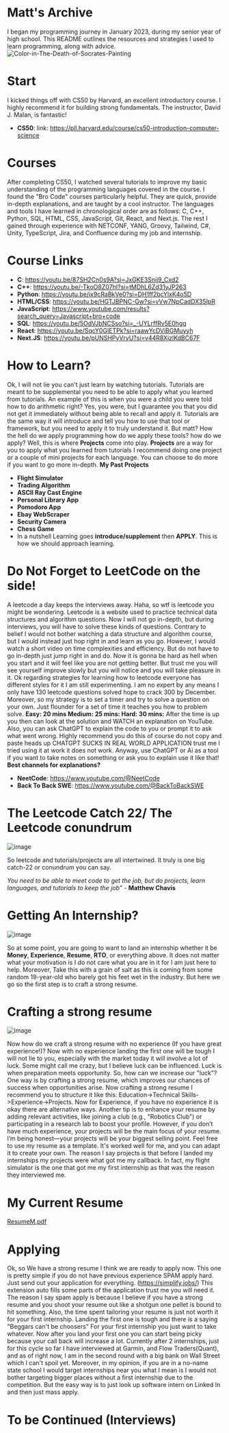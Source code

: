 # Matt's Archive
I began my programming journey in January 2023, during my senior year of high school. This README outlines the resources and strategies I used to learn programming, along with advice.
![Color-in-The-Death-of-Socrates-Painting](https://github.com/user-attachments/assets/9bb58218-0048-4b0d-99a1-bb9737f5d2fa)

# Start
I kicked things off with CS50 by Harvard, an excellent introductory course. I highly recommend it for building strong fundamentals. The instructor, David J. Malan, is fantastic!
- **CS50**: link: https://pll.harvard.edu/course/cs50-introduction-computer-science

# Courses
After completing CS50, I watched several tutorials to improve my basic understanding of the programming languages covered in the course.
I found the "Bro Code" courses particularly helpful. They are quick, provide in-depth explanations, and are taught by a cool instructor. 
The languages and tools I have learned in chronological order are as follows:
C, C++, Python, SQL, HTML, CSS, JavaScript, Git, React, and Next.js. 
The rest I gained through experience with NETCONF, YANG, Groovy, Tailwind, C#, Unity, TypeScript, Jira, and Confluence during my job and internship. 
# Course Links
- **C**: https://youtu.be/87SH2Cn0s9A?si=JxGKE3Snij9_Cxd2
- **C++**: https://youtu.be/-TkoO8Z07hI?si=tMDhL6Zd31yJP263
- **Python**: https://youtu.be/ix9cRaBkVe0?si=DH1ff2bcYlxK4o5D
- **HTML/CSS**: https://youtu.be/HGTJBPNC-Gw?si=vVw7NpCadDX35IpR
- **JavaScript**: https://www.youtube.com/results?search_query=Javascript+bro+code
- **SQL**: https://youtu.be/5OdVJbNCSso?si=_-UYLrffRv5E0hgq
- **React**: https://youtu.be/SqcY0GlETPk?si=raawYcDViBGMuyyh
- **Next.JS**: https://youtu.be/pUNSHPyVryU?si=v44R8XjzlKdBC67F

# How to Learn?
  Ok, I will not lie you can't just learn by watching tutorials. Tutorials are meant to be supplemental you need to be able to apply what you learned from tutorials. An example of this is when you were a child you were told how to do arithmetic right? Yes, you were, but I guarantee you that you did not get it immediately without being able to recall and apply it. Tutorials are the same way it will introduce and tell you how to use that tool or framework, but you need to apply it to truly understand it. But matt? How the hell do we apply programming how do we apply these tools? how do we apply? Well, this is where **Projects** come into play. **Projects** are a way for you to apply what you learned from tutorials I recommend doing one project or a couple of mini projects for each language. You can choose to do more if you want to go more in-depth.
  **My Past Projects**
  - **Flight Simulator**
  - **Trading Algorithm**
  - **ASCII Ray Cast Engine**
  - **Personal Library App**
  - **Pomodoro App**
  - **Ebay WebScraper**
  - **Security Camera**
  - **Chess Game**
- In a nutshell
  Learning goes **introduce/supplement** then **APPLY**. This is how we should approach learning. 
  
# Do Not Forget to LeetCode on the side!
  A leetcode a day keeps the interviews away. Haha, so wtf is leetcode you might be wondering. Leetcode is a website used to practice technical data structures and algorithm questions. Now I will not go in-depth, but during interviews, you will have to solve these kinds of questions. Contrary to belief I would not bother watching a data structure and algorithm course, but I would instead just hop right in and learn as you go. However, I would watch a short video on time complexities and efficiency. But do not have to go in-depth just jump right in and do. Now it is gonna be hard as hell when you start and it will feel like you are not getting better. But trust me you will see yourself improve slowly but you will notice and you will take pleasure in it. Ok regarding strategies for learning how to leetcode everyone has different styles for it I am still experimenting. I am no expert by any means I only have 130 leetcode questions solved hope to crack 300 by December. Moreover, so my strategy is to set a timer and try to solve a question on your own. Just flounder for a set of time it teaches you how to problem solve. 
**Easy: 20 mins
Medium: 25 mins:
Hard: 30 mins:**
After the time is up you then can look at the solution and WATCH an explanation on YouTube. Also, you can ask ChatGPT to explain the code to you or prompt it to ask what went wrong. Highly recommend you do this of course do not copy and paste heads up CHATGPT SUCKS IN REAL WORLD APPLICATION trust me I tried using it at work it does not work. Anyway, use ChatGPT or Ai as a tool if you want to take notes on something or ask you to explain use it like that!
**Best channels for explanations?**
- **NeetCode**: https://www.youtube.com/@NeetCode
- **Back To Back SWE**: https://www.youtube.com/@BackToBackSWE

# The Leetcode Catch 22/ The Leetcode conundrum
![image](https://github.com/user-attachments/assets/d021f27a-61ea-4b7c-9694-8f5d50a15f7a)

So leetcode and tutorials/projects are all intertwined. It truly is one big catch-22 or conundrum you can say.

_You need to be able to meet code to get the job, but do projects, learn languages, and tutorials to keep the job"_ -    **Matthew Chavis**

# Getting An Internship?
![image](https://github.com/user-attachments/assets/1c0e1f22-dc21-4202-bcb8-b1aaa4f2dfbb)

So at some point, you are going to want to land an internship whether it be **Money**, **Experience**, **Resume**, **RTO**, or everything above. It does not matter what your motivation is I do not care what you are in it for I am just here to help. Moreover, Take this with a grain of salt as this is coming from some random 19-year-old who barely got his feet wet in the industry. But here we go so the first step is to craft a strong resume. 
# Crafting a strong resume
![image](https://github.com/user-attachments/assets/c6047b59-7586-401d-b277-530f37b4180b)

Now how do we craft a strong resume with no experience (If you have great experience!)? Now with no experience landing the first one will be tough I will not lie to you, especially with the market today it will involve a lot of luck. Some might call me crazy, but I believe luck can be influenced. Luck is when preparation meets opportunity. So, how can we increase our "luck"? One way is by crafting a strong resume, which improves our chances of success when opportunities arise. Now crafting a strong resume I recommend you to structure it like this: Education->Technical Skills->Experience->Projects. Now for Experience, if you have no experience it is okay there are alternative ways. Another tip is to enhance your resume by adding relevant activities, like joining a club (e.g., "Robotics Club") or participating in a research lab to boost your profile. However, if you don’t have much experience, your projects will be the main focus of your resume. I’m being honest—your projects will be your biggest selling point. Feel free to use my resume as a template. It's worked well for me, and you can adapt it to create your own. The reason I say projects is that before I landed my internships my projects were what got me my callback. In fact, my flight simulator is the one that got me my first internship as that was the reason they interviewed me.

# My Current Resume
[ResumeM.pdf](https://github.com/user-attachments/files/17397156/ResumeM.pdf)


# Applying
Ok, so We have a strong resume I think we are ready to apply now. This one is pretty simple if you do not have previous experience SPAM apply hard. Just send out your application for everything. (https://simplify.jobs/) This extension auto fills some parts of the application trust me you will need it. The reason I say spam apply is because I believe if you have a strong resume and you shoot your resume out like a shotgun one pellet is bound to hit something. Also, the time spent tailoring your resume is just not worth it for your first internship. Landing the first one is tough and there is a saying "Beggars can't be choosers" For your first internship you just want to take whatever. Now after you land your first one you can start being picky because your call back will increase a lot. Currently after 2 internships, just for this cycle so far I have interviewed at Garmin, and Flow Traders(Quant), and as of right now, I am in the second round with a big bank on Wall Street which I can't spoil yet. Moreover, in my opinion, if you are in a no-name state school I would target internships near you what I mean is I would not bother targeting bigger places without a first internship due to the competition. But the easy way is to just look up software intern on Linked In and then just mass apply.

# To be Continued (Interviews)






